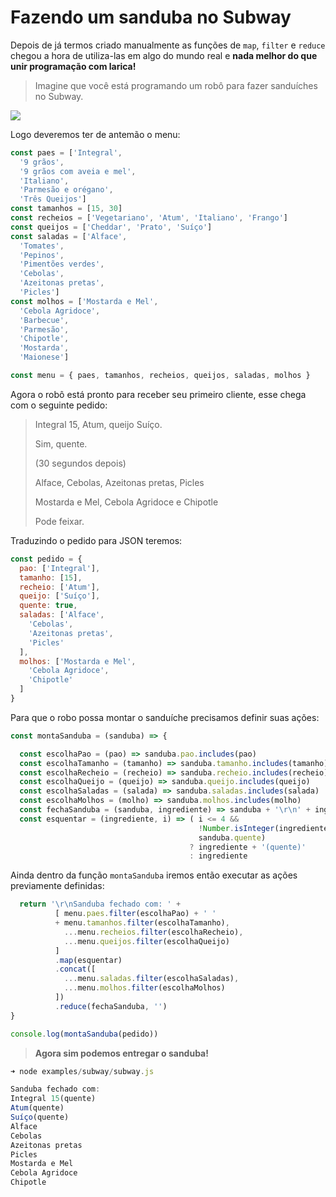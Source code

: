 # Fazendo um sanduba no Subway

Depois de já termos criado manualmente as funções de `map`, `filter` e `reduce` chegou a hora de utiliza-las em algo do mundo real e **nada melhor do que unir programação com larica!**

> Imagine que você está programando um robô para fazer sanduíches no Subway.

![](https://raw.githubusercontent.com/Webschool-io/workshop-js-funcional-free/master/assets/images/robo.jpg)

Logo deveremos ter de antemão o menu:

```js
const paes = ['Integral', 
  '9 grãos', 
  '9 grãos com aveia e mel',
  'Italiano', 
  'Parmesão e orégano', 
  'Três Queijos']
const tamanhos = [15, 30]
const recheios = ['Vegetariano', 'Atum', 'Italiano', 'Frango']
const queijos = ['Cheddar', 'Prato', 'Suíço']  
const saladas = ['Alface', 
  'Tomates', 
  'Pepinos', 
  'Pimentões verdes', 
  'Cebolas',
  'Azeitonas pretas',
  'Picles']
const molhos = ['Mostarda e Mel',
  'Cebola Agridoce',
  'Barbecue',
  'Parmesão',
  'Chipotle',
  'Mostarda',
  'Maionese']

const menu = { paes, tamanhos, recheios, queijos, saladas, molhos }
```

Agora o robô está pronto para receber seu primeiro cliente, esse chega com o seguinte pedido:

> Integral 15, Atum, queijo Suíço.
> 
> Sim, quente.
> 
> (30 segundos depois)
> 
> Alface, Cebolas, Azeitonas pretas, Picles
> 
> Mostarda e Mel, Cebola Agridoce e Chipotle
> 
> Pode feixar.

Traduzindo o pedido para JSON teremos:

```js
const pedido = {   
  pao: ['Integral'],
  tamanho: [15],
  recheio: ['Atum'],
  queijo: ['Suíço'],
  quente: true,    
  saladas: ['Alface', 
    'Cebolas',
    'Azeitonas pretas',
    'Picles'
  ],
  molhos: ['Mostarda e Mel',
    'Cebola Agridoce',
    'Chipotle'
  ] 
}
```

Para que o robo possa montar o sanduíche precisamos definir suas ações:

```js
const montaSanduba = (sanduba) => {

  const escolhaPao = (pao) => sanduba.pao.includes(pao)
  const escolhaTamanho = (tamanho) => sanduba.tamanho.includes(tamanho)
  const escolhaRecheio = (recheio) => sanduba.recheio.includes(recheio)
  const escolhaQueijo = (queijo) => sanduba.queijo.includes(queijo)
  const escolhaSaladas = (salada) => sanduba.saladas.includes(salada)
  const escolhaMolhos = (molho) => sanduba.molhos.includes(molho)
  const fechaSanduba = (sanduba, ingrediente) => sanduba + '\r\n' + ingrediente 
  const esquentar = (ingrediente, i) => ( i <= 4 && 
                                          !Number.isInteger(ingrediente) &&
                                          sanduba.quente)
                                        ? ingrediente + '(quente)'
                                        : ingrediente

```

Ainda dentro da função `montaSanduba` iremos então executar as ações previamente definidas:

```js
  return '\r\nSanduba fechado com: ' + 
          [ menu.paes.filter(escolhaPao) + ' ' 
          + menu.tamanhos.filter(escolhaTamanho),
            ...menu.recheios.filter(escolhaRecheio),
            ...menu.queijos.filter(escolhaQueijo)
          ]
          .map(esquentar)
          .concat([ 
            ...menu.saladas.filter(escolhaSaladas),
            ...menu.molhos.filter(escolhaMolhos)
          ])
          .reduce(fechaSanduba, '')
}

console.log(montaSanduba(pedido)) 
```

> **Agora sim podemos entregar o sanduba!**

```js
➜ node examples/subway/subway.js

Sanduba fechado com: 
Integral 15(quente)
Atum(quente)
Suíço(quente)
Alface
Cebolas
Azeitonas pretas
Picles
Mostarda e Mel
Cebola Agridoce
Chipotle

```